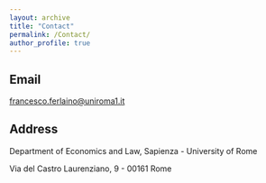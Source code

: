 ```yaml
---
layout: archive
title: "Contact"
permalink: /Contact/
author_profile: true
---
```


## Email 

[francesco.ferlaino@uniroma1.it](mailto:francesco.ferlaino@uniroma1.it)

## Address  

Department of Economics and Law, Sapienza - University of Rome 

Via del Castro Laurenziano, 9 - 00161 Rome  
